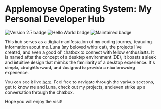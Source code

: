# Applemoyse Operating System: My Personal Developer Hub
![Version 2.7 badge](https://badgen.net/badge/Version/2.7/orange)
![Hello World badge](https://badgen.net/badge/hello/world/orange?icon=terminal)
![Maintained badge](https://badgen.net/badge/Maintained/Yes/green)

This hub serves as a digital manifestation of my coding journey, featuring information about me, Luna (my beloved white cat), the projects I've created, and even a good ol' chatbox to connect with fellow enthusiasts.
It is named after the concept of a desktop environment (DE), it boasts a sleek and intuitive design that mimics the familiarity of a desktop experience. It's simple, straightforward, and designed to provide a nice browsing experience.

You can see it live [here](https://applemoyse-os.vercel.app).
Feel free to navigate through the various sections, get to know me and Luna, check out my projects, and even strike up a conversation through the chatbox.

Hope you will enjoy the visit!
